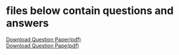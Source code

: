 # files below contain questions and answers 


[Download Question Paper(pdf)](https://github.com/yeswaraditya/CPP/files/13553967/Internal-exam-paper-print1.pdf)  
[Download Question Pape(pdf)](https://github.com/yeswaraditya/CPP/files/13553970/c%2B%2B_external_answers.pdf)
